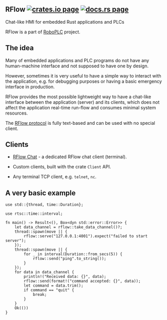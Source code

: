 <h2>
  RFlow
  <a href="https://crates.io/crates/rflow"><img alt="crates.io page" src="https://img.shields.io/crates/v/rflow.svg"></img></a>
  <a href="https://docs.rs/rflow"><img alt="docs.rs page" src="https://docs.rs/rflow/badge.svg"></img></a>
</h2>

Chat-like HMI for embedded Rust applications and PLCs

RFlow is a part of [RoboPLC](https://www.roboplc.com) project.

## The idea

Many of embedded applications and PLC programs do not have any human-machine
interface and not supposed to have one by design.

However, sometimes it is very useful to have a simple way to interact with the
application, e.g. for debugging purposes or having a basic emergency interface
in production.

RFlow provides the most possible lightweight way to have a chat-like interface
between the application (server) and its clients, which does not affect the
application real-time run-flow and consumes minimal system resources.

The [RFlow protocol](https://github.com/roboplc/rflow/blob/main/protocol.md) is
fully text-based and can be used with no special client.

## Clients

* [RFlow Chat](https://crates.io/crates/rflow-chat) - a dedicated RFlow chat
  client (terminal).

* Custom clients, built with the crate `Client` API.

* Any terminal TCP client, e.g. `telnet`, `nc`.

## A very basic example

```rust,no_run
use std::{thread, time::Duration};

use rtsc::time::interval;

fn main() -> Result<(), Box<dyn std::error::Error>> {
    let data_channel = rflow::take_data_channel()?;
    thread::spawn(move || {
        rflow::serve("127.0.0.1:4001").expect("failed to start server");
    });
    thread::spawn(move || {
        for _ in interval(Duration::from_secs(5)) {
            rflow::send("ping".to_string());
        }
    });
    for data in data_channel {
        println!("Received data: {}", data);
        rflow::send(format!("command accepted: {}", data));
        let command = data.trim();
        if command == "quit" {
            break;
        }
    }
    Ok(())
}
```
